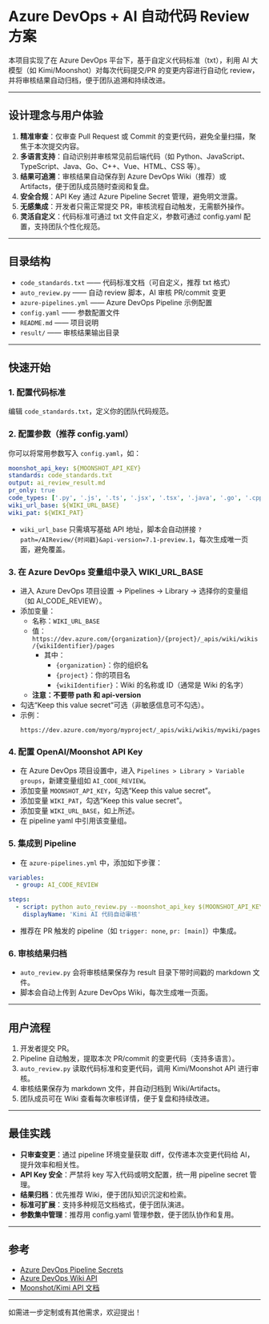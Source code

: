 # Azure DevOps + AI 自动代码 Review 方案

本项目实现了在 Azure DevOps 平台下，基于自定义代码标准（txt），利用 AI 大模型（如 Kimi/Moonshot）对每次代码提交/PR 的变更内容进行自动化 review，并将审核结果自动归档，便于团队追溯和持续改进。

---

## 设计理念与用户体验

1. **精准审查**：仅审查 Pull Request 或 Commit 的变更代码，避免全量扫描，聚焦于本次提交内容。
2. **多语言支持**：自动识别并审核常见前后端代码（如 Python、JavaScript、TypeScript、Java、Go、C++、Vue、HTML、CSS 等）。
3. **结果可追溯**：审核结果自动保存到 Azure DevOps Wiki（推荐）或 Artifacts，便于团队成员随时查阅和复盘。
4. **安全合规**：API Key 通过 Azure Pipeline Secret 管理，避免明文泄露。
5. **无感集成**：开发者只需正常提交 PR，审核流程自动触发，无需额外操作。
6. **灵活自定义**：代码标准可通过 txt 文件自定义，参数可通过 config.yaml 配置，支持团队个性化规范。

---

## 目录结构

- `code_standards.txt`    —— 代码标准文档（可自定义，推荐 txt 格式）
- `auto_review.py`        —— 自动 review 脚本，AI 审核 PR/commit 变更
- `azure-pipelines.yml`   —— Azure DevOps Pipeline 示例配置
- `config.yaml`           —— 参数配置文件
- `README.md`             —— 项目说明
- `result/`               —— 审核结果输出目录

---

## 快速开始

### 1. 配置代码标准
编辑 `code_standards.txt`，定义你的团队代码规范。

### 2. 配置参数（推荐 config.yaml）
你可以将常用参数写入 `config.yaml`，如：
```yaml
moonshot_api_key: ${MOONSHOT_API_KEY}
standards: code_standards.txt
output: ai_review_result.md
pr_only: true
code_types: ['.py', '.js', '.ts', '.jsx', '.tsx', '.java', '.go', '.cpp', '.vue', '.html', '.css']
wiki_url_base: ${WIKI_URL_BASE}
wiki_pat: ${WIKI_PAT}
```
- `wiki_url_base` 只需填写基础 API 地址，脚本会自动拼接 `?path=/AIReview/{时间戳}&api-version=7.1-preview.1`，每次生成唯一页面，避免覆盖。

### 3. 在 Azure DevOps 变量组中录入 WIKI_URL_BASE
- 进入 Azure DevOps 项目设置 → Pipelines → Library → 选择你的变量组（如 AI_CODE_REVIEW）。
- 添加变量：
  - 名称：`WIKI_URL_BASE`
  - 值：`https://dev.azure.com/{organization}/{project}/_apis/wiki/wikis/{wikiIdentifier}/pages`
    - 其中：
      - `{organization}`：你的组织名
      - `{project}`：你的项目名
      - `{wikiIdentifier}`：Wiki 的名称或 ID（通常是 Wiki 的名字）
  - **注意：不要带 path 和 api-version**
- 勾选“Keep this value secret”可选（非敏感信息可不勾选）。
- 示例：
  ```
  https://dev.azure.com/myorg/myproject/_apis/wiki/wikis/mywiki/pages
  ```

### 4. 配置 OpenAI/Moonshot API Key
- 在 Azure DevOps 项目设置中，进入 `Pipelines > Library > Variable groups`，新建变量组如 `AI_CODE_REVIEW`。
- 添加变量 `MOONSHOT_API_KEY`，勾选“Keep this value secret”。
- 添加变量 `WIKI_PAT`，勾选“Keep this value secret”。
- 添加变量 `WIKI_URL_BASE`，如上所述。
- 在 pipeline yaml 中引用该变量组。

### 5. 集成到 Pipeline
- 在 `azure-pipelines.yml` 中，添加如下步骤：
```yaml
variables:
  - group: AI_CODE_REVIEW

steps:
  - script: python auto_review.py --moonshot_api_key $(MOONSHOT_API_KEY) --wiki_pat $(WIKI_PAT) --wiki_url_base $(WIKI_URL_BASE)
    displayName: 'Kimi AI 代码自动审核'
```
- 推荐在 PR 触发的 pipeline（如 `trigger: none`, `pr: [main]`）中集成。

### 6. 审核结果归档
- `auto_review.py` 会将审核结果保存为 result 目录下带时间戳的 markdown 文件。
- 脚本会自动上传到 Azure DevOps Wiki，每次生成唯一页面。

---

## 用户流程

1. 开发者提交 PR。
2. Pipeline 自动触发，提取本次 PR/commit 的变更代码（支持多语言）。
3. `auto_review.py` 读取代码标准和变更代码，调用 Kimi/Moonshot API 进行审核。
4. 审核结果保存为 markdown 文件，并自动归档到 Wiki/Artifacts。
5. 团队成员可在 Wiki 查看每次审核详情，便于复盘和持续改进。

---

## 最佳实践
- **只审查变更**：通过 pipeline 环境变量获取 diff，仅传递本次变更代码给 AI，提升效率和相关性。
- **API Key 安全**：严禁将 key 写入代码或明文配置，统一用 pipeline secret 管理。
- **结果归档**：优先推荐 Wiki，便于团队知识沉淀和检索。
- **标准可扩展**：支持多种规范文档格式，便于团队演进。
- **参数集中管理**：推荐用 config.yaml 管理参数，便于团队协作和复用。

---

## 参考
- [Azure DevOps Pipeline Secrets](https://learn.microsoft.com/en-us/azure/devops/pipelines/process/variables)
- [Azure DevOps Wiki API](https://learn.microsoft.com/en-us/rest/api/azure/devops/wiki/pages/create-or-update?view=azure-devops-rest-7.1)
- [Moonshot/Kimi API 文档](https://platform.moonshot.cn/docs/api-reference)

---

如需进一步定制或有其他需求，欢迎提出！ 